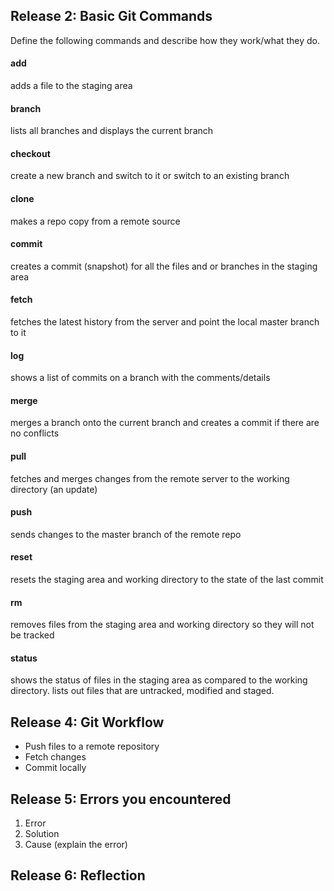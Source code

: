 <!-- test code -->
## Release 2: Basic Git Commands
Define the following commands and describe how they work/what they do.  


#### add
adds a file to the staging area

#### branch
lists all branches and displays the current branch

#### checkout
create a new branch and switch to it or switch to an existing branch

#### clone
makes a repo copy from a remote source

#### commit
creates a commit (snapshot) for all the files and or branches in the staging area

#### fetch
fetches the latest history from the server and point the local master branch to it

#### log
shows a list of commits on a branch with the comments/details

#### merge
merges a branch onto the current branch and creates a commit if there are no conflicts

#### pull
fetches and merges changes from the remote server to the working directory (an update)

#### push
sends changes to the master branch of the remote repo

#### reset
resets the staging area and working directory to the state of the last commit

#### rm
removes files from the staging area and working directory so they will not be tracked

#### status
shows the status of files in the staging area as compared to the working directory. lists out files that are untracked, modified and staged.

## Release 4: Git Workflow

- Push files to a remote repository
- Fetch changes
- Commit locally

## Release 5: Errors you encountered
1. Error
2. Solution
3. Cause (explain the error)

## Release 6: Reflection
